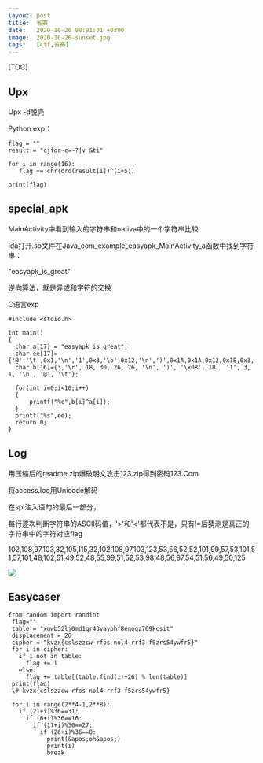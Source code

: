```yaml
---
layout: post
title:  省赛
date:   2020-10-26 00:01:01 +0300
image:  2020-10-26-sunset.jpg
tags:   [ctf,省赛]
---
```


[TOC]

## Upx

Upx -d脱壳

Python exp：

```assembly
flag = ""
result = "cjfor~c=~?|v &ti"

for i in range(16):
   flag += chr(ord(result[i])^(i+5))

print(flag)
```

## special_apk

MainActivity中看到输入的字符串和nativa中的一个字符串比较

Ida打开.so文件在Java_com_example_easyapk_MainActivity_a函数中找到字符串：

"easyapk_is_great"

逆向算法，就是异或和字符的交换

C语言exp

```assembly
#include <stdio.h>

int main()
{
  char a[17] = "easyapk_is_great";
  char ee[17]={'@','\t',0x1,'\n','1',0x3,'\b',0x12,'\n',')',0x1A,0x1A,0x12,0x1E,0x3,'\r'}; 
  char b[16]={3,'\r', 18, 30, 26, 26, '\n', ')', '\x08', 18,  '1', 3,  1, '\n', '@', '\t'};

  for(int i=0;i<16;i++)
  {
      printf("%c",b[i]^a[i]);
  }
  printf("%s",ee);
  return 0;
}
```

## Log

用压缩后的readme.zip爆破明文攻击123.zip得到密码123.Com

将access.log用Unicode解码

在spl注入语句的最后一部分，

每行逐次判断字符串的ASCII码值，'>'和'<'都代表不是，只有!=后猜测是真正的字符串中的字符对应flag

102,108,97,103,32,105,115,32,102,108,97,103,123,53,56,52,52,101,99,57,53,101,51,57,101,48,102,51,49,52,48,55,99,51,52,53,98,48,56,97,54,51,56,49,50,125

![]({{site.baseurl}}/img/2020-10-26-sql.jpg)

## Easycaser

```assembly
from random import randint
 flag=""
 table = "xuwb52lj0md1qr43vayphf8enogz769kcsit"
 displacement = 26
 cipher = "kvzx{cslszzcw-rfos-nol4-rrf3-f5zrs54ywfr5}"
 for i in cipher:
   if i not in table:
     flag += i
   else:
     flag += table[(table.find(i)+26) % len(table)]
 print(flag)
 \# kvzx{cslszzcw-rfos-nol4-rrf3-f5zrs54ywfr5}

 for i in range(2**4-1,2**8):
   if (21+i)%36==31:
     if (6+i)%36==16:
       if (17+i)%36==27:
         if (26+i)%36==0:
           print(&apos;oh&apos;)
           print(i)
           break
```

